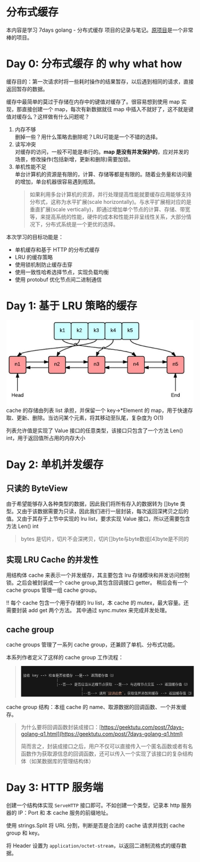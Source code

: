 # 分布式缓存
本内容是学习 7days golang - 分布式缓存 项目的记录与笔记。[原项目](https://github.com/geektutu/7days-golang/tree/master/gee-cache)是一个非常棒的项目。

# Day 0: 分布式缓存 的 why what how
缓存目的：第一次请求时将一些耗时操作的结果暂存，以后遇到相同的请求，直接返回暂存的数据。

缓存中最简单的莫过于存储在内存中的键值对缓存了。很容易想到使用 map 实现，那直接创建一个 map，每次有新数据就往 map 中插入不就好了，这不就是键值对缓存么？这样做有什么问题呢？
1. 内存不够  
   删掉一些？用什么策略去删除呢？LRU可能是一个不错的选择。
2. 读写冲突  
   对缓存的访问，一般不可能是串行的。**map 是没有并发保护的**，应对并发的场景，修改操作(包括新增，更新和删除)需要加锁。
3. 单机性能不足  
   单台计算机的资源是有限的，计算、存储等都是有限的。随着业务量和访问量的增加，单台机器很容易遇到瓶颈。
   > 如果利用多台计算机的资源，并行处理提高性能就要缓存应用能够支持分布式，这称为水平扩展(scale horizontally)。与水平扩展相对应的是垂直扩展(scale vertically)，即通过增加单个节点的计算、存储、带宽等，来提高系统的性能，硬件的成本和性能并非呈线性关系，大部分情况下，分布式系统是一个更优的选择。

本次学习的目标功能是：
+ 单机缓存和基于 HTTP 的分布式缓存
+ LRU 的缓存策略
+ 使用锁机制防止缓存击穿
+ 使用一致性哈希选择节点，实现负载均衡
+ 使用 protobuf 优化节点间二进制通信

# Day 1: 基于 LRU 策略的缓存
![](7day_cache/lru.jpg)
cache 的存储由列表 list 承担，并保留一个 key->*Element 的 map，用于快速存取、更新、删除。当访问某个元素，将其移动至队尾，复杂度为 O(1)

列表允许值是实现了 Value 接口的任意类型，该接口只包含了一个方法 Len() int，用于返回值所占用的内存大小

# Day 2: 单机并发缓存
## 只读的 ByteView
由于希望能够存入各种类型的数据，因此我们将所有存入的数据转为 []byte 类型。又由于该数据需要为只读，因此我们进行一层封装，每次返回深拷贝之后的值。又由于其存于上节中实现的 lru list，要求实现 Value 接口，所以还需要包含方法 Len() int
> bytes 是切片，切片不会深拷贝，切片[]byte与byte数组[4]byte是不同的

## 实现 LRU Cache 的并发性
用结构体 cache 来表示一个并发缓存，其主要包含 lru 存储模块和并发访问控制锁。之后会被封装成一个 cache group,其包含回调接口 getter。 稍后会有一个 cache groups 管理一组 cache group。

!! 每个 cache 包含一个用于存储的 lru list，本 cache 的 mutex，最大容量。还需要封装 add get 两个方法。 
其中通过 sync.mutex 来完成并发处理。

## cache group
cache groups 管理了一系列 cache group，还兼顾了单机、分布式功能。

本系列作者定义了这样的 cache group 工作流程：
> ![](./7day_cache/cache_group.png)

cache group 结构：本组 cache 的 name、取源数据的回调函数、一个并发缓存。

> 为什么要将回调函数封装成接口：[https://geektutu.com/post/7days-golang-q1.html](https://geektutu.com/post/7days-golang-q1.html)
> 
> 简而言之，封装成接口之后，用户不仅可以直接传入一个匿名函数或者有名函数作为获取源信息的回调函数，还可以传入一个实现了该接口的复杂结构体（如某数据库的管理结构体）

# Day 3: HTTP 服务端
创建一个结构体实现 `ServeHTTP` 接口即可。不如创建一个类型，记录本 http 服务器的 IP：Port 和 本 cache 服务的前缀地址。

使用 strings.Split 将 URL 分割，判断是否是合法的 cache 请求并找到 cache group 和 key。

将 Header 设置为 `application/octet-stream`，以返回二进制流格式的缓存数据。
